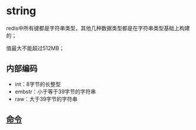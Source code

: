 # string

redis中所有键都是字符串类型，其他几种数据类型都是在字符串类型基础上构建的；

值最大不能超过512MB；

## 内部编码
- int：8字节的长整型
- embstr：小于等于39字节的字符串
- raw：大于39字节的字符串

## [命令](http://redisdoc.com/string/index.html)
